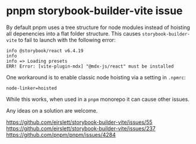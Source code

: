 # pnpm storybook-builder-vite issue

By default pnpm uses a tree structure for node modules instead of hoisting all
depenencies into a flat folder structure. This causes `storybook-builder-vite`
to fail to launch with the following error:

```
info @storybook/react v6.4.19
info
info => Loading presets
ERR! Error: [vite-plugin-mdx] "@mdx-js/react" must be installed
```

One workaround is to enable classic node hoisting via a setting in `.npmrc`:

```
node-linker=hoisted
```

While this works, when used in a `pnpm` monorepo it can cause other issues.

Any ideas on a solution are welcome.

https://github.com/eirslett/storybook-builder-vite/issues/55
https://github.com/eirslett/storybook-builder-vite/issues/237
https://github.com/pnpm/pnpm/issues/4284
